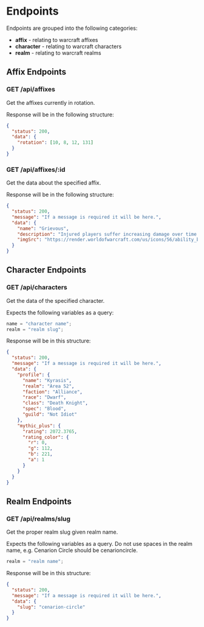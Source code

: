 # Endpoints

Endpoints are grouped into the following categories:

- **affix** - relating to warcraft affixes
- **character** - relating to warcraft characters
- **realm** - relating to warcraft realms

## Affix Endpoints

### GET /api/affixes

Get the affixes currently in rotation.

Response will be in the following structure:

```json
{
  "status": 200,
  "data": {
    "rotation": [10, 8, 12, 131]
  }
}
```

### GET /api/affixes/:id

Get the data about the specified affix.

Response will be in the following structure:

```json
{
  "status": 200,
  "message": "If a message is required it will be here.",
  "data": {
    "name": "Grievous",
    "description": "Injured players suffer increasing damage over time until healed.",
    "imgSrc": "https://render.worldofwarcraft.com/us/icons/56/ability_backstab.jpg"
  }
}
```

## Character Endpoints

### GET /api/characters

Get the data of the specified character.

Expects the following variables as a query:

```js
name = "character name";
realm = "realm slug";
```

Response will be in this structure:

```json
{
  "status": 200,
  "message": "If a message is required it will be here.",
  "data": {
    "profile": {
      "name": "Kyrasis",
      "realm": "Area 52",
      "faction": "Alliance",
      "race": "Dwarf",
      "class": "Death Knight",
      "spec": "Blood",
      "guild": "Not Idiot"
    },
    "mythic_plus": {
      "rating": 2072.3765,
      "rating_color": {
        "r": 0,
        "g": 112,
        "b": 221,
        "a": 1
      }
    }
  }
}
```

## Realm Endpoints

### GET /api/realms/slug

Get the proper realm slug given realm name.

Expects the following variables as a query. Do not use spaces in the realm name, e.g. Cenarion Circle should be cenarioncircle.

```js
realm = "realm name";
```

Response will be in this structure:

```json
{
  "status": 200,
  "message": "If a message is required it will be here.",
  "data": {
    "slug": "cenarion-circle"
  }
}
```

